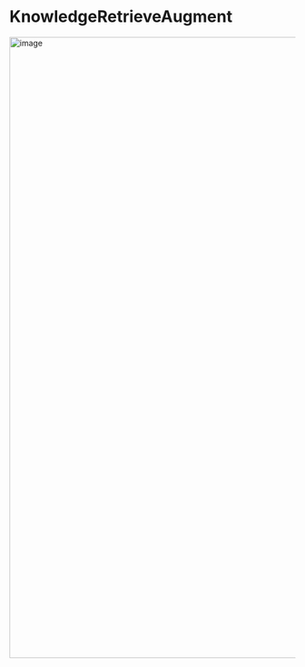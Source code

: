 # KnowledgeRetrieveAugment



<img width="1095" alt="image" src="https://github.com/githubzuoyi/KnowledgeRetrieveAugment/assets/22168174/24934567-9615-400d-9b69-b21421192368">
